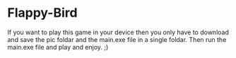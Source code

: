 # Flappy-Bird
If you want to play this game in your device then you only have to download and save the pic foldar and the main.exe file in a single foldar. Then run the main.exe file and play and enjoy. ;)
